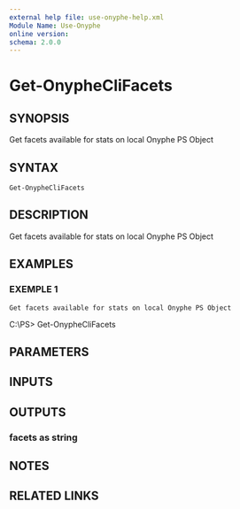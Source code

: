 ```yaml
---
external help file: use-onyphe-help.xml
Module Name: Use-Onyphe
online version:
schema: 2.0.0
---
```


# Get-OnypheCliFacets

## SYNOPSIS
Get facets available for stats on local Onyphe PS Object

## SYNTAX

```
Get-OnypheCliFacets
```

## DESCRIPTION
Get facets available for stats on local Onyphe PS Object

## EXAMPLES

### EXEMPLE 1
```
Get facets available for stats on local Onyphe PS Object
```

C:\PS\> Get-OnypheCliFacets

## PARAMETERS

## INPUTS

## OUTPUTS

### facets as string
## NOTES

## RELATED LINKS
